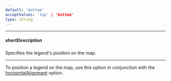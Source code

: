 ```yaml
---
default: 'bottom'
acceptValues: 'top' | 'bottom'
type: string
---
```

---
##### shortDescription
Specifies the legend's position on the map.

---
To position a legend on the map, use this option in conjunction with the [horizontalAlignment](/api-reference/20%20Data%20Visualization%20Widgets/70%20dxVectorMap/1%20Configuration/legends/horizontalAlignment.md '/Documentation/ApiReference/Data_Visualization_Widgets/dxVectorMap/Configuration/legends/#horizontalAlignment') option.